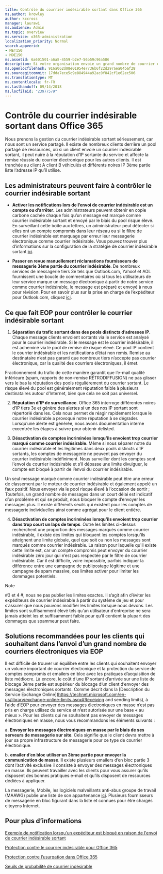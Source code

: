 ```yaml
---
title: Contrôle du courrier indésirable sortant dans Office 365
ms.author: krowley
author: kccross
manager: laurawi
ms.audience: Admin
ms.topic: overview
ms.service: o365-administration
localization_priority: Normal
search.appverid:
- MET150
- MOE150
ms.assetid: 6a601501-a6a8-4559-b2e7-56b59c96a586
description: Si votre organisation envoie un grand nombre de courrier en nombre qui a été marqué comme courrier indésirable, vous pourriez être bloqué à partir de l’envoi de courrier électronique avec Office 365. Lisez cet article pour en savoir plus sur ce comportement et ce que vous pouvez faire parler.
ms.openlocfilehash: 916a062d08e01954e7736b6f22d297aea04baf28
ms.sourcegitcommit: 17dda7ece5c9e884944a92ac0f842cf1e62ec506
ms.translationtype: MT
ms.contentlocale: fr-FR
ms.lasthandoff: 09/14/2018
ms.locfileid: "23977579"
---
```

# <a name="controlling-outbound-spam-in-office-365"></a>Contrôle du courrier indésirable sortant dans Office 365

Nous prenons la gestion du courrier indésirable sortant sérieusement, car nous sont un service partagé.  Il existe de nombreux clients derrière un pool partagé de ressources, où si un client envoie un courrier indésirable sortant, il peut nuire à la réputation d’IP sortante du service et affecte la remise réussie du courrier électronique pour les autres clients. Il est tranchée au client A client B véhiculés et différents noires IP 3ème partie liste l’adresse IP qu’il utilise.

## <a name="what-admins-can-do-to-control-outbound-spam"></a>Les administrateurs peuvent faire à contrôler le courrier indésirable sortant

- **Activer les notifications lors de l’envoi de courrier indésirable est un compte ou d’arrêter**. Les administrateurs peuvent obtenir en copie carbone cachée chaque fois qu’un message est marqué comme courrier indésirable sortant et envoyé par le biais du pool risque élevé. En surveillant cette boîte aux lettres, un administrateur peut détecter si elles ont un compte compromis dans leur réseau ou si le filtre de courrier indésirable est marquage par erreur leur messagerie électronique comme courrier indésirable.  Vous pouvez trouver plus d’informations sur la configuration de la stratégie de courrier indésirable sortant [ici](configure-the-outbound-spam-policy.md).
 
- **Passer en revue manuellement réclamations fournisseurs de messagerie 3ème partie du courrier indésirable**. De nombreux services de messagerie tiers 3e tels que Outlook.com, Yahoo! et AOL fournissent une boucle de commentaires où si tous les utilisateurs de leur service marque un message électronique à partir de notre service comme courrier indésirable, le message est préparé et envoyé à nous pour révision. Pour en savoir plus sur la prise en charge de l’expéditeur pour Outlook.com, cliquez [ici](https://sendersupport.olc.protection.outlook.com/pm/services.aspx).

## <a name="what-eop-does-to-control-outbound-spam"></a>Ce que fait EOP pour contrôler le courrier indésirable sortant 

1. **Séparation du trafic sortant dans des pools distincts d’adresses IP**. Chaque message clients envoient sortants via le service est analysé pour le courrier indésirable. Si le message est le courrier indésirable, il est acheminé via le pool de remise de risque élevé. Ce pool IP contient le courrier indésirable et les notifications d’état non remis. Remise au destinataire n’est pas garanti que nombreux tiers n’accepte pas courrier électronique, car la qualité des courriers électroniques, il émet.

Fractionnement du trafic de cette manière garantit que l’e-mail qualité inférieure (spam, rapports de non-remise RÉTRODIFFUSION) ne pas glisser vers le bas la réputation des pools régulièrement du courrier sortant. Le risque élevé du pool est généralement réputation faible à plusieurs destinataires autour d’Internet, bien que cela ne soit pas universel. 

2. **Réputation d’IP de surveillance**. Office 365 interroge différentes noires d’IP tiers 3e et génère des alertes si un des nos IP sortant sont répertorié dans les. Cela nous permet de réagir rapidement lorsque le courrier indésirable a provoqué notre réputation à se dégrader. Lorsqu’une alerte est générée, nous avons documentation interne excentrée les étapes à suivre pour obtenir delisted. 

3. **Désactivation de comptes incriminées lorsqu’ils envoient trop courrier marqué comme courrier indésirable**. Même si nous séparer notre du courrier indésirable et les légitimes dans deux pools distincts d’IP sortants, les comptes de messagerie ne peuvent pas envoyer du courrier indésirable indéfiniment. Nous surveiller dont les comptes sont l’envoi du courrier indésirable et s’il dépasse une limite divulguer, le compte est bloqué à partir de l’envoi du courrier indésirable.

Un seul message marqué comme courrier indésirable peut être une erreur de classement par le moteur de courrier indésirable et également appelé un faux positif. Nous envoyer via le pool risque élevé à l’occasion de sortir ; Toutefois, un grand nombre de messages dans un court délai est indicatif d’un problème et qui se produit, nous bloquer le compte d’envoyer les messages plus. Il existe différents seuils qui existent pour les comptes de messagerie individuelles ainsi comme agrégat pour le client entière.

4. **Désactivation de comptes incriminées lorsqu’ils envoient trop courrier dans trop court un laps de temps**. Outre les limites ci-dessus recherchent une proportion des messages marqués comme courrier indésirable, il existe des limites qui bloquent les comptes lorsqu’ils atteignent une limite globale, quel que soit ou non les messages sont marqués comme courrier indésirable. La raison pour laquelle qu'il existe cette limite est, car un compte compromis peut envoyer du courrier indésirable zéro jour qui n’est pas respectée par le filtre de courrier indésirable. Car il est difficile, voire impossible, parfois indiquer la différence entre une campagne de publipostage légitime et une campagne de spam massive, ces limites activer pour limiter les dommages potentiels.

> [!NOTE]
> #3 et 4 #, nous ne pas publier les limites exactes.  Il s’agit afin d’éviter les expéditeurs de courrier indésirable à partir du système de jeu et pour s’assurer que nous pouvons modifier les limites lorsque nous devons. Les limites sont suffisamment élevé tels qu’un utilisateur d’entreprise ne sera jamais atteint les et suffisamment faible pour qu’il contient la plupart des dommages que spammeur peut faire. 

## <a name="recommended-workarounds-for-customers-who-want-to-send-outbound-a-lot-of-email-through-eop"></a>Solutions recommandées pour les clients qui souhaitent dans l’envoi d’un grand nombre de courriers électroniques via EOP

Il est difficile de trouver un équilibre entre les clients qui souhaitent envoyer un volume important de courrier électronique et la protection du service de comptes compromis et emailers en bloc avec les pratiques d’acquisition de liste médiocre. Là encore, le coût d’une IP sortant d’arrivée sur une liste de blocage 3ème partie est supérieur du blocage d’un client d’envoyer des messages électroniques sortants. Comme décrit dans la [Description du Service Exchange Online](https://technet.microsoft.com/en-us/library/exchange-online-limits.aspx#Receiving and sending limits), à l’aide d’EOP pour envoyer des messages électroniques en masse n’est pas pris en charge utilisez du service et n’est autorisée sur une base « au mieux ». Pour les clients qui ne souhaitent pas envoyer de messages électroniques en masse, nous vous recommandons les éléments suivants :

a. **Envoyer les messages électroniques en masse par le biais de ses serveurs de messagerie sur site**. Cela signifie que le client devra mettre à jour sa propre infrastructure de messagerie pour ce type de courrier électronique.

b. **emailer d’en bloc utiliser un 3ème partie pour envoyer la communication de masse**. Il existe plusieurs emailers d’en bloc partie 3 dont l’activité exclusive il consiste à envoyer des messages électroniques en masse. Ils peuvent travailler avec les clients pour vous assurer qu’ils disposent des bonnes pratiques e-mail et qu’ils disposent de ressources dédiées à appliquer. 

La messagerie, Mobile, les logiciels malveillants anti-abus groupe de travail (MAAWG) publie une liste de son appartenance [ici](http://www.maawg.org/about/roster). Plusieurs fournisseurs de messagerie en bloc figurant dans la liste et connues pour être chargés citoyens Internet. 
  
## <a name="for-more-information"></a>Pour plus d’informations

[Exemple de notification lorsqu'un expéditeur est bloqué en raison de l'envoi de courrier indésirable sortant](sample-notification-when-a-sender-is-blocked-sending-outbound-spam.md)

[Protection contre le courrier indésirable pour Office 365](anti-spam-protection.md)

[Protection contre l’usurpation dans Office 365](anti-spoofing-protection.md)

[Seuils de probabilité de courrier indésirable](spam-confidence-levels.md)
